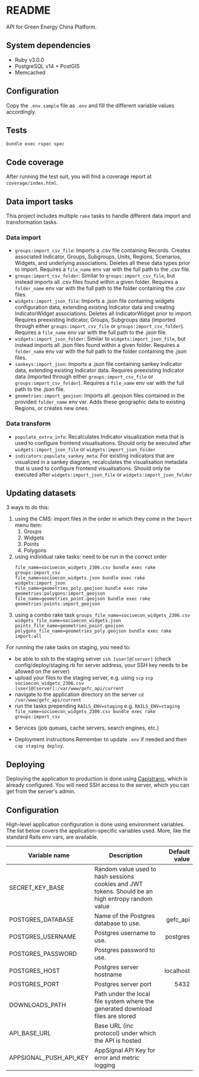 # README

API for Green Energy China Platform.

## System dependencies

- Ruby v3.0.0
- PostgreSQL v14 + PostGIS
- Memcached

## Configuration

Copy the `.env.sample` file as `.env` and fill the different variable values accordingly.

## Tests

`bundle exec rspec spec`

## Code coverage

After running the test suit, you will find a coverage report at `coverage/index.html`.

## Data import tasks

This project includes multiple `rake` tasks to handle different data import and transformation tasks.

### Data import

- `groups:import_csv_file`: Imports a .csv file containing Records. Creates associated Indicator, Groups, Subgroups,
  Units, Regions, Scenarios, Widgets, and underlying associations. Deletes all these data types prior to import.
  Requires a `file_name` env var with the full path to the .csv file.
- `groups:import_csv_folder`: Similar to `groups:import_csv_file`, but instead imports all .csv files found within a
  given folder. Requires a `folder_name` env var with the full path to the folder containing the .csv files.
- `widgets:import_json_file`: Imports a .json file containing widgets configuration data, extending existing Indicator
  data and creating IndicatorWidget associations. Deletes all IndicatorWidget prior to import. Requires preexisting
  Indicator, Groups, Subgroups data (imported through either `groups:import_csv_file` or `groups:import_csv_folder`).
  Requires a `file_name` env var with the full path to the .json file.
- `widgets:import_json_folder`: Similar to `widgets:import_json_file`, but instead imports all .json files found within
  a given folder. Requires a `folder_name` env var with the full path to the folder containing the .json files.
- `sankeys:import_json`: Imports a .json file containing sankey Indicator data, extending existing Indicator data.
  Requires preexisting Indicator data (imported through either `groups:import_csv_file` or `groups:import_csv_folder`).
  Requires a `file_name` env var with the full path to the .json file.
- `geometries:import_geojson`: Imports all .geojson files contained in the provided `folder_name` env var.
  Adds these geographic data to existing Regions, or creates new ones.

### Data transform

- `populate_extra_info`: Recalculates Indicator visualization meta that is used to configure frontend visualisations. 
   Should only be executed after `widgets:import_json_file` or `widgets:import_json_folder`
- `indicators:populate_sankey_meta`: For existing indicators that are visualized in a sankey diagram, recalculates the
  visualisation metadata that is used to configure frontend visualisations. Should only be executed
  after `widgets:import_json_file` or `widgets:import_json_folder`

## Updating datasets

3 ways to do this:

1. using the CMS: import files in the order in which they come in the `Import` menu item:
    1. Groups
    2. Widgets
    3. Points
    4. Polygons
2. using individual rake tasks: need to be run in the correct order
   ```
   file_name=socioecon_widgets_2306.csv bundle exec rake groups:import_csv
   file_name=socioecon_widgets.json bundle exec rake widgets:import_json
   file_name=geometries_poly.geojson bundle exec rake geometries:polygons:import_geojson
   file_name=geometries_point.geojson bundle exec rake geometries:points:import_geojson
   ```
3. using a combo rake task
   `groups_file_name=socioecon_widgets_2306.csv widgets_file_name=socioecon_widgets.json points_file_name=geometries_point.geojson polygons_file_name=geometries_poly.geojson bundle exec rake import:all`

For running the rake tasks on staging, you need to:

- be able to ssh to the staging server
  `ssh [user]@[server]` (check config/deploy/staging.rb for server address, your SSH key needs to be allowed on the
  server)
- upload your files to the staging server, e.g. using `scp`
  `scp socioecon_widgets_2306.csv [user]@[server]:/var/www/gefc_api/current`
- navigate to the application directory on the server
  `cd /var/www/gefc_api/current`
- run the tasks prepending `RAILS_ENV=staging`
  e.g. `RAILS_ENV=staging file_name=socioecon_widgets_2306.csv bundle exec rake groups:import_csv`


* Services (job queues, cache servers, search engines, etc.)

* Deployment instructions
  Remember to update `.env` if needed and then `cap staging deploy`.

## Deploying

Deploying the application to production is done using [Capistrano](https://capistranorb.com/), which is already
configured.
You will need SSH access to the server, which you can get from the server's admin.

## Configuration

High-level application configuration is done using environment variables. The list below covers the application-specific
variables used. More, like the standard Rails env vars, are available.

| Variable name          | Description                                                                                       | Default value |
|------------------------|---------------------------------------------------------------------------------------------------|--------------:|
| SECRET_KEY_BASE        | Random value used to hash sessions cookies and JWT tokens. Should be an high entropy random value |               |
| POSTGRES_DATABASE      | Name of the Postgres database to use.                                                             |      gefc_api |
| POSTGRES_USERNAME      | Postgres username to use.                                                                         |      postgres |
| POSTGRES_PASSWORD      | Postgres password to use.                                                                         |               |
| POSTGRES_HOST          | Postgres server hostname                                                                          |     localhost |
| POSTGRES_PORT          | Postgres server port                                                                              |          5432 |
| DOWNLOADS_PATH         | Path under the local file system where the generated download files are stored                    |               |
| API_BASE_URL           | Base URL (inc protocol) under which the API is hosted                                             |               |
| APPSIGNAL_PUSH_API_KEY | AppSignal API Key for error and metric logging                                                    |               |
